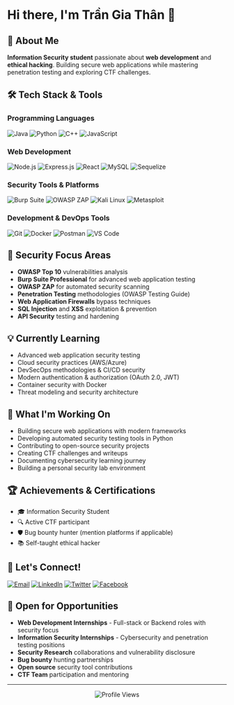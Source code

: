 # Hi there, I'm Trần Gia Thân 👋
## 🔐 About Me
**Information Security student** passionate about **web development** and **ethical hacking**. Building secure web applications while mastering penetration testing and exploring CTF challenges.

## 🛠️ Tech Stack & Tools

### Programming Languages
![Java](https://img.shields.io/badge/Java-ED8B00?style=for-the-badge&logo=openjdk&logoColor=white)
![Python](https://img.shields.io/badge/Python-3776AB?style=for-the-badge&logo=python&logoColor=white)
![C++](https://img.shields.io/badge/C%2B%2B-00599C?style=for-the-badge&logo=c%2B%2B&logoColor=white)
![JavaScript](https://img.shields.io/badge/JavaScript-F7DF1E?style=for-the-badge&logo=javascript&logoColor=black)

### Web Development
![Node.js](https://img.shields.io/badge/Node.js-43853D?style=for-the-badge&logo=node.js&logoColor=white)
![Express.js](https://img.shields.io/badge/Express.js-404D59?style=for-the-badge)
![React](https://img.shields.io/badge/React-20232A?style=for-the-badge&logo=react&logoColor=61DAFB)
![MySQL](https://img.shields.io/badge/MySQL-00000F?style=for-the-badge&logo=mysql&logoColor=white)
![Sequelize](https://img.shields.io/badge/Sequelize-52B0E7?style=for-the-badge&logo=Sequelize&logoColor=white)

### Security Tools & Platforms
![Burp Suite](https://img.shields.io/badge/Burp%20Suite-FF6633?style=for-the-badge&logo=burpsuite&logoColor=white)
![OWASP ZAP](https://img.shields.io/badge/OWASP%20ZAP-00549E?style=for-the-badge&logo=owasp&logoColor=white)
![Kali Linux](https://img.shields.io/badge/Kali-268BEE?style=for-the-badge&logo=kalilinux&logoColor=white)
![Metasploit](https://img.shields.io/badge/Metasploit-2596CD?style=for-the-badge&logo=metasploit&logoColor=white)

### Development & DevOps Tools
![Git](https://img.shields.io/badge/GIT-E44C30?style=for-the-badge&logo=git&logoColor=white)
![Docker](https://img.shields.io/badge/Docker-2496ED?style=for-the-badge&logo=docker&logoColor=white)
![Postman](https://img.shields.io/badge/Postman-FF6C37?style=for-the-badge&logo=postman&logoColor=white)
![VS Code](https://img.shields.io/badge/VS%20Code-0078d7?style=for-the-badge&logo=visual-studio-code&logoColor=white)

## 🎯 Security Focus Areas
- **OWASP Top 10** vulnerabilities analysis
- **Burp Suite Professional** for advanced web application testing
- **OWASP ZAP** for automated security scanning
- **Penetration Testing** methodologies (OWASP Testing Guide)
- **Web Application Firewalls** bypass techniques
- **SQL Injection** and **XSS** exploitation & prevention
- **API Security** testing and hardening

## 💡 Currently Learning
- Advanced web application security testing
- Cloud security practices (AWS/Azure)
- DevSecOps methodologies & CI/CD security
- Modern authentication & authorization (OAuth 2.0, JWT)
- Container security with Docker
- Threat modeling and security architecture

## 🔧 What I'm Working On
- Building secure web applications with modern frameworks
- Developing automated security testing tools in Python
- Contributing to open-source security projects
- Creating CTF challenges and writeups
- Documenting cybersecurity learning journey
- Building a personal security lab environment

## 🏆 Achievements & Certifications
- 🎓 Information Security Student
- 🔍 Active CTF participant
- 🛡️ Bug bounty hunter (mention platforms if applicable)
- 📚 Self-taught ethical hacker

## 🤝 Let's Connect!
[![Email](https://img.shields.io/badge/Email-D14836?style=for-the-badge&logo=gmail&logoColor=white)](mailto:trangiathandz2004@gmail.com)
[![LinkedIn](https://img.shields.io/badge/LinkedIn-0077B5?style=for-the-badge&logo=linkedin&logoColor=white)](https://linkedin.com/in/thunww)
[![Twitter](https://img.shields.io/badge/Twitter-1DA1F2?style=for-the-badge&logo=twitter&logoColor=white)](https://twitter.com/thunww)
[![Facebook](https://img.shields.io/badge/Facebook-1877F2?style=for-the-badge&logo=facebook&logoColor=white)](https://www.facebook.com/tran.gia.than.2025)

## 💼 Open for Opportunities
- **Web Development Internships** - Full-stack or Backend roles with security focus
- **Information Security Internships** - Cybersecurity and penetration testing positions
- **Security Research** collaborations and vulnerability disclosure
- **Bug bounty** hunting partnerships
- **Open source** security tool contributions
- **CTF Team** participation and mentoring

---
<div align="center">
  <img src="https://komarev.com/ghpvc/?username=thunww&label=Profile%20Views&color=brightgreen&style=flat-square" alt="Profile Views" />
</div>


